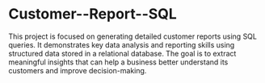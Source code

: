 # Customer--Report--SQL
This project is focused on generating detailed customer reports using SQL queries. It demonstrates key data analysis and reporting skills using structured data stored in a relational database. The goal is to extract meaningful insights that can help a business better understand its customers and improve decision-making.
